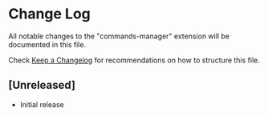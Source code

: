 # Change Log

All notable changes to the "commands-manager" extension will be documented in this file.

Check [Keep a Changelog](http://keepachangelog.com/) for recommendations on how to structure this file.

## [Unreleased]

- Initial release